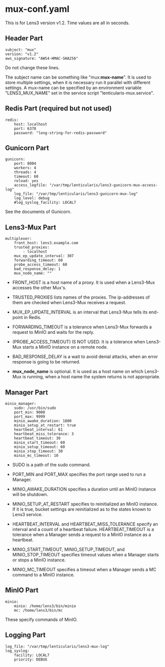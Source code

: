 # mux-conf.yaml

This is for Lens3 version v1.2.  Time values are all in seconds.

## Header Part

```
subject: "mux"
version: "v1.2"
aws_signature: "AWS4-HMAC-SHA256"
```

Do not change these lines.

The subject name can be something like "mux:**mux-name**".  It is used
to store multiple settings, when it is necessary run it parallel with
different settings.  A mux-name can be specified by an environment
variable "LENS3_MUX_NAME" set in the service script
"lenticularis-mux.service".

## Redis Part (required but not used)

```
redis:
    host: localhost
    port: 6378
    password: "long-string-for-redis-password"
```

## Gunicorn Part

```
gunicorn:
    port: 8004
    workers: 4
    threads: 4
    timeout: 60
    reload: yes
    access_logfile: "/var/tmp/lenticularis/lens3-gunicorn-mux-access-log"
    log_file: "/var/tmp/lenticularis/lens3-gunicorn-mux-log"
    log_level: debug
    #log_syslog_facility: LOCAL7
```

See the documents of Gunicorn.

## Lens3-Mux Part

```
multiplexer:
    front_host: lens3.example.com
    trusted_proxies:
        - localhost
    mux_ep_update_interval: 307
    forwarding_timeout: 60
    probe_access_timeout: 60
    bad_response_delay: 1
    mux_node_name: ""
```

* FRONT_HOST is a host name of a proxy.  It is used when a Lens3-Mux
  accesses the other Mux's.

* TRUSTED_PROXIES lists names of the proxies.  The ip-addresses of
  them are checked when Lens3-Mux receives a request.

* MUX_EP_UPDATE_INTERVAL is an interval that Lens3-Mux tells its
  end-point in Redis.

* FORWARDING_TIMEOUT is a tolerance when Lens3-Mux forwards a request
  to MinIO and waits for the reply.

* (PROBE_ACCESS_TIMEOUT) IS NOT USED.  It is a tolerance when Lens3-Mux
  starts a MinIO instance on a remote node.

* BAD_RESPONSE_DELAY is a wait to avoid denial attacks,
  when an error response is going to be returned.

* __mux_node_name__ is optional.  It is used as a host name on which
  Lens3-Mux is running, when a host name the system returns is not
  appropriate.

## Manager Part

```
minio_manager:
    sudo: /usr/bin/sudo
    port_min: 9000
    port_max: 9999
    minio_awake_duration: 1800
    minio_setup_at_restart: true
    heartbeat_interval: 61
    heartbeat_miss_tolerance: 3
    heartbeat_timeout: 30
    minio_start_timeout: 60
    minio_setup_timeout: 60
    minio_stop_timeout: 30
    minio_mc_timeout: 10
```

* SUDO is a path of the sudo command.

* PORT_MIN and PORT_MAX specifies the port range used to run a
  Manager.

* MINIO_AWAKE_DURATION specifies a duration until an MinIO instance
  will be shutdown.

* MINIO_SETUP_AT_RESTART specifies to reinitialized an MinIO instance.
  If it is true, bucket settings are reinitialized as to the states
  known to Lens3 service.

* HEARTBEAT_INTERVAL and HEARTBEAT_MISS_TOLERANCE specify an interval
  and a count of a heartbeat failure.  HEARTBEAT_TIMEOUT is a
  tolerance when a Manager sends a request to a MinIO instance as a
  heartbeat.

* MINIO_START_TIMEOUT, MINIO_SETUP_TIMEOUT, and MINIO_STOP_TIMEOUT
  specifies timeout values when a Manager starts or stops a MinIO
  instance.

* MINIO_MC_TIMEOUT specifies a timeout when a Manager sends a MC
  command to a MinIO instance.

## MinIO Part

```
minio:
    minio: /home/lens3/bin/minio
    mc: /home/lens3/bin/mc
```

These specify commands of MinIO.

## Logging Part

```
log_file: "/var/tmp/lenticularis/lens3-mux-log"
log_syslog:
    facility: LOCAL7
    priority: DEBUG
```
